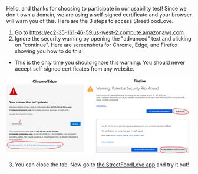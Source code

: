 Hello, and thanks for choosing to participate in our usability test! Since we don't own a domain, we are using a self-signed certificate and your browser will warn you of this. Here are the 3 steps to access StreetFoodLove.

1. Go to https://ec2-35-161-46-59.us-west-2.compute.amazonaws.com.
2. Ignore the security warning by opening the "advanced" text and clicking on "continue". Here are screenshots for Chrome, Edge, and Firefox showing you how to do this.
  - This is the only time you should ignore this warning. You should never accept self-signed certificates from any website.

![Screenshots of certificate warning](https://raw.githubusercontent.com/bcfoodapp/streetfoodlove/instructions/access%20instructions/ignore%20warning.png)

3. You can close the tab. Now go to [the StreetFoodLove app](https://bcfoodapp.github.io/streetfoodlove/) and try it out!
